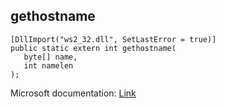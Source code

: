 ## gethostname

```
[DllImport("ws2_32.dll", SetLastError = true)]
public static extern int gethostname(
   byte[] name,
   int namelen
);
```

Microsoft documentation: [Link](https://docs.microsoft.com/en-us/windows/win32/api/winsock/nf-winsock-gethostname)
